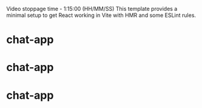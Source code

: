 Video stoppage time - 1:15:00   (HH/MM/SS)
This template provides a minimal setup to get React working in Vite with HMR and some ESLint rules.
# chat-app
# chat-app
# chat-app
